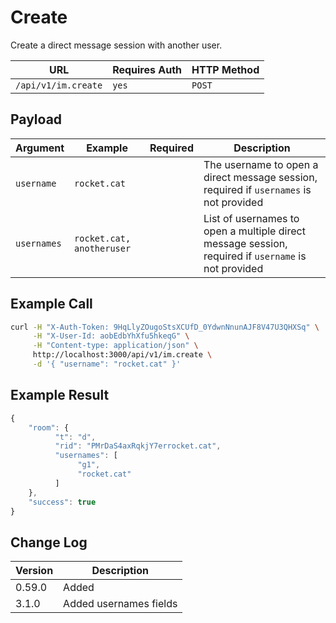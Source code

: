 # Create

Create a direct message session with another user.

| URL                 | Requires Auth | HTTP Method |
| ------------------- | ------------- | ----------- |
| `/api/v1/im.create` | `yes`         | `POST`      |

## Payload

| Argument    | Example                   | Required | Description                                                                                         |
| ----------- | ------------------------- | -------- | --------------------------------------------------------------------------------------------------- |
| `username`  | `rocket.cat`              |          | The username to open a direct message session, required if `usernames` is not provided              |
| `usernames` | `rocket.cat, anotheruser` |          | List of usernames to open a multiple direct message session, required if `username` is not provided |

## Example Call

```bash
curl -H "X-Auth-Token: 9HqLlyZOugoStsXCUfD_0YdwnNnunAJF8V47U3QHXSq" \
     -H "X-User-Id: aobEdbYhXfu5hkeqG" \
     -H "Content-type: application/json" \
     http://localhost:3000/api/v1/im.create \
     -d '{ "username": "rocket.cat" }'
```

## Example Result

```javascript
{
    "room": {
          "t": "d",
          "rid": "PMrDaS4axRqkjY7errocket.cat",
          "usernames": [
               "g1",
               "rocket.cat"
          ]
    },
    "success": true
}
```

## Change Log

| Version | Description            |
| ------- | ---------------------- |
| 0.59.0  | Added                  |
| 3.1.0   | Added usernames fields |
